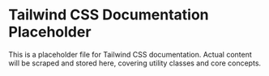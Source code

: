 # Tailwind CSS Documentation Placeholder

This is a placeholder file for Tailwind CSS documentation.
Actual content will be scraped and stored here, covering utility classes and core concepts.
